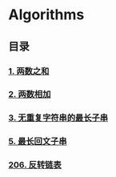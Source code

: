 # Algorithms

## 目录

### [1. 两数之和](1.两数之和.md)

### [2. 两数相加](2.两数相加.md)

### [3. 无重复字符串的最长子串](3.无重复字符串的最长子串.md)

### [5. 最长回文子串](5.最长回文子串.md)

### [206. 反转链表](206.反转链表.md)
